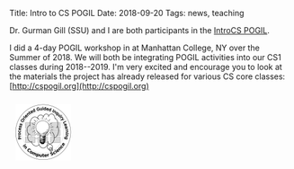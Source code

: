 Title: Intro to CS POGIL
Date: 2018-09-20
Tags: news, teaching

Dr. Gurman Gill (SSU) and I are both participants in the [IntroCS POGIL](http://cspogil.org/IntroCS%20POGIL%20Project).

I did a 4-day POGIL workshop in at Manhattan College, NY over the Summer of 2018. We will both be integrating POGIL activities into our CS1 classes during 2018--2019. I'm very excited and encourage you to look at the materials the project has already released for various CS core classes: [http://cspogil.org](http://cspogil.org)

<a href="http://cspogil.org">
<img class="img-left" src="/images/CS-POGIL-logo.png" style="padding: 10px; height: 100px;" alt="CS-POGIL Logo" />
</a> 
